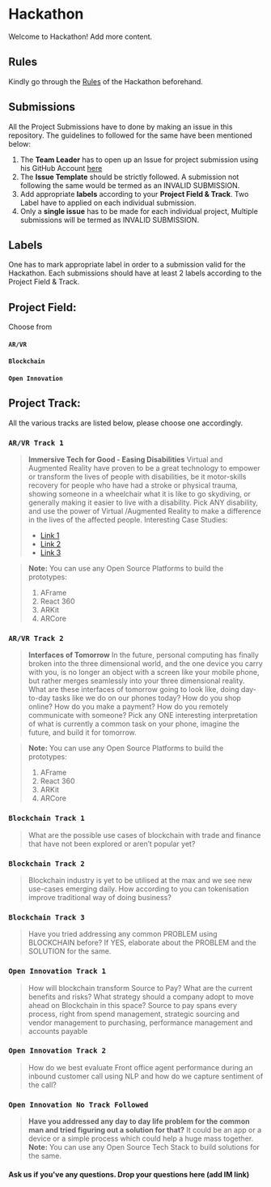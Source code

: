 # Hackathon
Welcome to Hackathon! Add more content. 


## Rules
Kindly go through the [Rules](rules.md) of the Hackathon beforehand.

## Submissions
All the Project Submissions have to done by making an issue in this repository. The guidelines to followed for the same have been mentioned below:
1. The **Team Leader** has to open up an Issue for project submission using his GitHub Account [here](https://github.com/arkodyuti/hackathon/issues/new/choose)
2. The **Issue Template** should be strictly followed. A submission not following the same would be termed as an INVALID SUBMISSION.
3. Add appropriate **labels** according to your **Project Field & Track**. Two Label have to applied on each individual submission.
4. Only a **single issue** has to be made for each individual project, Multiple submissions will be termed as INVALID SUBMISSION.

## Labels
One has to mark appropriate label in order to a submission valid for the Hackathon. Each submissions should have at least 2 labels according to the Project Field & Track.

## Project Field:
Choose from
#### `AR/VR`
#### `Blockchain`
#### `Open Innovation`

## Project Track:
All the various tracks are listed below, please choose one accordingly.

### `AR/VR Track 1`
> **Immersive Tech for Good - Easing Disabilities**
> Virtual and Augmented Reality have proven to be a great technology to empower or transform the lives of people with disabilities, be it motor-skills recovery for people who have had a stroke or physical trauma, showing someone in a wheelchair what it is like to go skydiving, or generally making it easier to live with a disability. Pick ANY disability, and use the power of Virtual /Augmented Reality to make a difference in the lives of the affected people.
Interesting Case Studies:
> - [Link 1](https://www.abilitynet.org.uk/news-blogs/8-ways-virtual-reality-could-transform-lives-disabled-people)
> - [Link 2](https://www.thegenius.ca/augmented-virtual-reality-benefit-disabled-people/)
> - [Link 3](https://arpost.co/2018/02/21/augmented-reality-changed-life-disabled/)

> **Note:** You can use any Open Source Platforms to build the prototypes:
> 1. AFrame
> 2. React 360
> 3. ARKit
> 4. ARCore

### `AR/VR Track 2`
> **Interfaces of Tomorrow**
> I​n the future, personal computing has finally broken into the three dimensional world, and the one device you carry with you, is no longer an object with a screen like your mobile phone, but rather merges seamlessly into your three dimensional reality. What are these interfaces of tomorrow going to look like, doing day-to-day tasks like we do on our phones today? How do you shop online? How do you make a payment? How do you remotely communicate with someone?
Pick any ONE interesting interpretation of what is currently a common task on your phone, imagine the future, and build it for tomorrow.

> **Note:** You can use any Open Source Platforms to build the prototypes:
> 1. AFrame
> 2. React 360
> 3. ARKit
> 4. ARCore

### `Blockchain Track 1`
> What are the possible use cases of blockchain with trade and finance that have not been explored or aren’t popular yet?

### `Blockchain Track 2`
> Blockchain industry is yet to be utilised at the max and we see new use-cases emerging daily. How according to you can tokenisation improve traditional way of doing business?

### `Blockchain Track 3`
> Have you tried addressing any common PROBLEM using BLOCKCHAIN before? If YES, elaborate about the PROBLEM and the SOLUTION for the same.

### `Open Innovation Track 1`
> How will blockchain transform Source to Pay? What are the current benefits and risks? What strategy should a company adopt to move ahead on Blockchain in this space? Source to pay spans every process, right from spend management, strategic sourcing and vendor management to purchasing, performance management and accounts payable

### `Open Innovation Track 2`
> How do we best evaluate Front office agent performance during an inbound customer call using NLP and how do we capture sentiment of the call?

### `Open Innovation No Track Followed`
> **Have you addressed any day to day life problem for the common man and tried figuring out a solution for that?**
> It could be an app or a device or a simple process which could help a huge mass together.
> **Note:** You can use any Open Source Tech Stack to build solutions for the same.



#### Ask us if you've any questions. Drop your questions here (add IM link)
